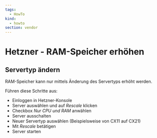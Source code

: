 ```yaml
---
tags:
  - HowTo
kind:
  - howto
section: vendor
---
```

# Hetzner - RAM-Speicher erhöhen

## Servertyp ändern

RAM-Speicher kann nur mittels Änderung des Servertyps erhöht werden.

Führen diese Schritte aus:
* Einloggen in Hetzner-Konsole
* Server auswählen und auf *Rescale* klicken
* Checkbox *Nur CPU und RAM* anwählen
* Server ausschalten
* Neuer Servertyp auswählen (Beispielsweise von CX11 auf CX21)
* Mit *Rescale* betätigen
* Server starten